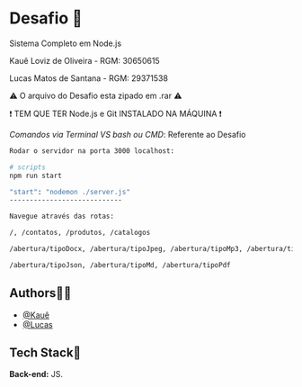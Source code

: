 # Desafio 🎲
Sistema Completo em Node.js

Kauê Loviz de Oliveira - RGM: 30650615

Lucas Matos de Santana - RGM: 29371538

⚠️ O arquivo do Desafio esta zipado em .rar ⚠️

❗ TEM QUE TER Node.js e Git INSTALADO NA MÁQUINA ❗

*Comandos via Terminal VS bash ou CMD*: Referente ao Desafio
```bash
Rodar o servidor na porta 3000 localhost:

# scripts
npm run start

"start": "nodemon ./server.js"
----------------------------

Navegue através das rotas:

/, /contatos, /produtos, /catalogos

/abertura/tipoDocx, /abertura/tipoJpeg, /abertura/tipoMp3, /abertura/tipoMp4 

/abertura/tipoJson, /abertura/tipoMd, /abertura/tipoPdf
```

## Authors🙋‍♂️
- [@Kauê](https://github.com/KaueLoviz)
- [@Lucas](https://github.com/Lucascuca)

 
## Tech Stack📝
**Back-end:** JS.
